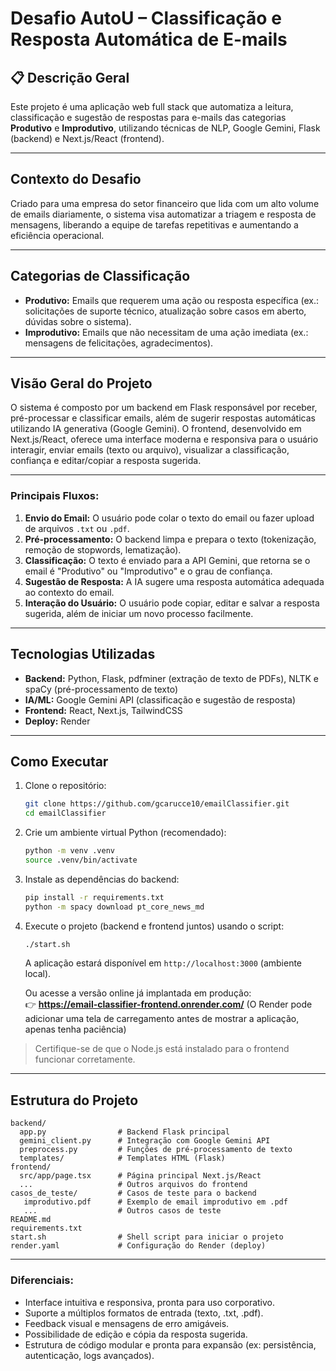 # Desafio AutoU – Classificação e Resposta Automática de E-mails

## 📋 Descrição Geral
Este projeto é uma aplicação web full stack que automatiza a leitura, classificação e sugestão de respostas para e-mails das categorias **Produtivo** e **Improdutivo**, utilizando técnicas de NLP, Google Gemini, Flask (backend) e Next.js/React (frontend).

---

## Contexto do Desafio

Criado para uma empresa do setor financeiro que lida com um alto volume de emails diariamente, o sistema visa automatizar a triagem e resposta de mensagens, liberando a equipe de tarefas repetitivas e aumentando a eficiência operacional.

---

## Categorias de Classificação

- **Produtivo:** Emails que requerem uma ação ou resposta específica (ex.: solicitações de suporte técnico, atualização sobre casos em aberto, dúvidas sobre o sistema).
- **Improdutivo:** Emails que não necessitam de uma ação imediata (ex.: mensagens de felicitações, agradecimentos).

---

## Visão Geral do Projeto

O sistema é composto por um backend em Flask responsável por receber, pré-processar e classificar emails, além de sugerir respostas automáticas utilizando IA generativa (Google Gemini). O frontend, desenvolvido em Next.js/React, oferece uma interface moderna e responsiva para o usuário interagir, enviar emails (texto ou arquivo), visualizar a classificação, confiança e editar/copiar a resposta sugerida.

---

### Principais Fluxos:

1. **Envio do Email:** O usuário pode colar o texto do email ou fazer upload de arquivos `.txt` ou `.pdf`.
2. **Pré-processamento:** O backend limpa e prepara o texto (tokenização, remoção de stopwords, lematização).
3. **Classificação:** O texto é enviado para a API Gemini, que retorna se o email é "Produtivo" ou "Improdutivo" e o grau de confiança.
4. **Sugestão de Resposta:** A IA sugere uma resposta automática adequada ao contexto do email.
5. **Interação do Usuário:** O usuário pode copiar, editar e salvar a resposta sugerida, além de iniciar um novo processo facilmente.

---

## Tecnologias Utilizadas

- **Backend:** Python, Flask, pdfminer (extração de texto de PDFs), NLTK e spaCy (pré-processamento de texto)
- **IA/ML:** Google Gemini API (classificação e sugestão de resposta)
- **Frontend:** React, Next.js, TailwindCSS
- **Deploy:** Render 

---

## Como Executar

1. Clone o repositório:
   ```bash
   git clone https://github.com/gcarucce10/emailClassifier.git
   cd emailClassifier
   ```
2. Crie um ambiente virtual Python (recomendado):
   ```bash
   python -m venv .venv
   source .venv/bin/activate
   ```
   
3. Instale as dependências do backend:
   ```bash
   pip install -r requirements.txt
   python -m spacy download pt_core_news_md
   ```

4. Execute o projeto (backend e frontend juntos) usando o script:
   ```bash
   ./start.sh
   ```

   A aplicação estará disponível em `http://localhost:3000` (ambiente local).

   Ou acesse a versão online já implantada em produção:  
👉 <a href="https://email-classifier-frontend.onrender.com/" target="_blank"><strong>https://email-classifier-frontend.onrender.com/</strong></a> (O Render pode adicionar uma tela de carregamento antes de mostrar a aplicação, apenas tenha paciência)


> Certifique-se de que o Node.js está instalado para o frontend funcionar corretamente.

---

## Estrutura do Projeto

```
backend/
  app.py                # Backend Flask principal
  gemini_client.py      # Integração com Google Gemini API
  preprocess.py         # Funções de pré-processamento de texto
  templates/            # Templates HTML (Flask)
frontend/
  src/app/page.tsx      # Página principal Next.js/React
  ...                   # Outros arquivos do frontend
casos_de_teste/         # Casos de teste para o backend
   improdutivo.pdf      # Exemplo de email improdutivo em .pdf
   ...                  # Outros casos de teste
README.md
requirements.txt
start.sh                # Shell script para iniciar o projeto
render.yaml             # Configuração do Render (deploy)
```

---

### Diferenciais:

- Interface intuitiva e responsiva, pronta para uso corporativo.
- Suporte a múltiplos formatos de entrada (texto, .txt, .pdf).
- Feedback visual e mensagens de erro amigáveis.
- Possibilidade de edição e cópia da resposta sugerida.
- Estrutura de código modular e pronta para expansão (ex: persistência, autenticação, logs avançados).


